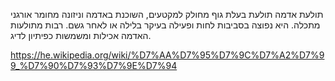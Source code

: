 תולעת אדמה
תולעת בעלת גוף מחולק למקטעים, השוכנת באדמה וניזונה מחומר אורגני מתכלה. היא נפוצה בסביבות לחות ופעילה בעיקר בלילה או לאחר גשם. רבות מתולעות האדמה אכילות ומשמשות כפיתיון לדיג.

https://he.wikipedia.org/wiki/%D7%AA%D7%95%D7%9C%D7%A2%D7%99_%D7%90%D7%93%D7%9E%D7%94
